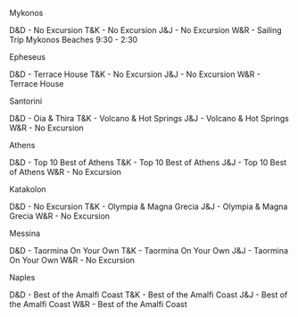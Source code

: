 Mykonos

D&D - No Excursion
T&K - No Excursion
J&J - No Excursion
W&R - Sailing Trip Mykonos Beaches 9:30 - 2:30

Epheseus

D&D - Terrace House
T&K - No Excursion
J&J - No Excursion
W&R - Terrace House

Santorini

D&D - Oia & Thira
T&K - Volcano & Hot Springs
J&J - Volcano & Hot Springs
W&R - No Excursion

Athens

D&D - Top 10 Best of Athens
T&K - Top 10 Best of Athens
J&J - Top 10 Best of Athens
W&R - No Excursion

Katakolon

D&D - No Excursion
T&K - Olympia & Magna Grecia
J&J - Olympia & Magna Grecia
W&R - No Excursion

Messina

D&D - Taormina On Your Own
T&K - Taormina On Your Own
J&J - Taormina On Your Own
W&R - No Excursion

Naples

D&D - Best of the Amalfi Coast
T&K - Best of the Amalfi Coast
J&J - Best of the Amalfi Coast
W&R - Best of the Amalfi Coast